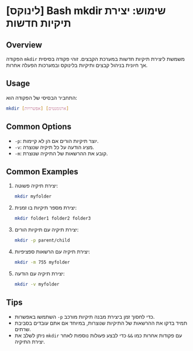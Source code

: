 # [לינוקס] Bash mkdir שימוש: יצירת תיקיות חדשות

## Overview
הפקודה `mkdir` משמשת ליצירת תיקיות חדשות במערכת הקבצים. זוהי פקודה בסיסית אך חיונית בניהול קבצים ותיקיות בלינוקס ובמערכות הפעלה אחרות.

## Usage
התחביר הבסיסי של הפקודה הוא:

```bash
mkdir [אפשרויות] [ארגומנטים]
```

## Common Options
- `-p`: יוצר תיקיות הורים אם הן לא קיימות.
- `-v`: מציג הודעה על כל תיקיה שנוצרה.
- `-m`: קובע את ההרשאות של התיקיה שנוצרת.

## Common Examples
1. יצירת תיקיה פשוטה:
   ```bash
   mkdir myfolder
   ```

2. יצירת מספר תיקיות בו זמנית:
   ```bash
   mkdir folder1 folder2 folder3
   ```

3. יצירת תיקיה עם תיקיות הורים:
   ```bash
   mkdir -p parent/child
   ```

4. יצירת תיקיה עם הרשאות ספציפיות:
   ```bash
   mkdir -m 755 myfolder
   ```

5. יצירת תיקיה עם הודעה:
   ```bash
   mkdir -v myfolder
   ```

## Tips
- השתמשו באפשרות `-p` כדי לחסוך זמן ביצירת מבנה תיקיות מורכב.
- תמיד בדקו את ההרשאות של התיקיות שנוצרות, במיוחד אם אתם עובדים בסביבת שרתים.
- ניתן לשלב את `mkdir` עם פקודות אחרות כמו `&&` כדי לבצע פעולות נוספות לאחר יצירת התיקיה.